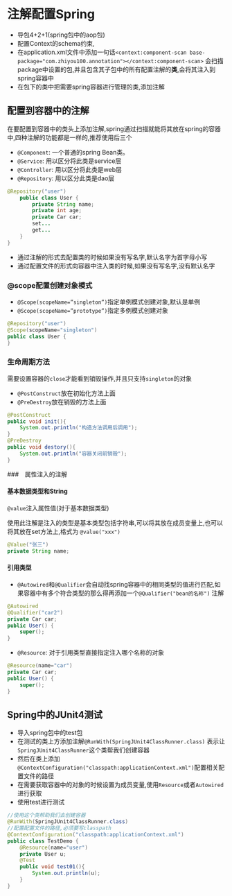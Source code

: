 # 注解配置Spring

- 导包4+2+1(spring包中的aop包)
- 配置Context的schema约束,
- 在application.xml文件中添加一句话`<context:component-scan base-package="com.zhiyou100.annotation"></context:component-scan>` 会扫描package中设置的包,并且包含其子包中的所有配置注解的**类**,会将其注入到spring容器中
- 在包下的类中把需要spring容器进行管理的类,添加注解

## 配置到容器中的注解

在要配置到容器中的类头上添加注解,spring通过扫描就能将其放在spring的容器中,四种注解的功能都是一样的,推荐使用后三个

- `@Component`: 一个普通的spring Bean类。
- `@Service`: 用以区分将此类是service层
- `@Controller`: 用以区分将此类是web层
- `@Repository`: 用以区分此类是dao层

```java
@Repository("user")
    public class User {
        private String name;
        private int age;
        private Car car;
        set...
        get...
    }
}
```

- 通过注解的形式去配置类的时候如果没有写名字,默认名字为首字母小写
- 通过配置文件的形式向容器中注入类的时候,如果没有写名字,没有默认名字

### @scope配置创建对象模式

- `@Scope(scopeName=”singleton”)`指定单例模式创建对象,默认是单例
- `@Scope(scopeName=”prototype”)`指定多例模式创建对象

```java
@Repository("user")
@Scope(scopeName="singleton")
public class User {
}
```

### 生命周期方法

需要设置容器的`close`才能看到销毁操作,并且只支持`singleton`的对象

- `@PostConstruct`放在初始化方法上面
 - `@PreDestroy`放在销毁的方法上面

```java
@PostConstruct
public void init(){
    System.out.println("构造方法调用后调用");
}
@PreDestroy
public void destory(){
    System.out.println("容器关闭前销毁");
}
```

###　属性注入的注解

#### 基本数据类型和String

`@value`注入属性值(对于基本数据类型)

使用此注解是注入的类型是基本类型包括字符串,可以将其放在成员变量上,也可以将其放在set方法上,格式为 `@value("xxx")`

```java
@Value("张三")
private String name;
```

#### 引用类型

- `@Autowired`和`@Qualifier`会自动找spring容器中的相同类型的值进行匹配,如果容器中有多个符合类型的那么得再添加一个`@Qualifier("bean的名称")` 注解
```java
@Autowired
@Qualifier("car2")
private Car car;
public User() {
    super();
}
```
- `@Resource`: 对于引用类型直接指定注入哪个名称的对象
```java
@Resource(name="car")
private Car car;
public User() {
    super();
}
```

## Spring中的JUnit4测试

- 导入spring包中的test包
- 在测试的类上方添加注解`@RunWith(SpringJUnit4ClassRunner.class)` 表示让`SpringJUnit4ClassRunner`这个类帮我们创建容器
- 然后在类上添加`@ContextConfiguration("classpath:applicationContext.xml")`配置相关配置文件的路径
- 在需要获取容器中的对象的时候设置为成员变量,使用`Resource`或者`Autowired`进行获取
- 使用test进行测试
```java
//使用这个类帮助我们去创建容器
@RunWith(SpringJUnit4ClassRunner.class)
//配置配置文件的路径,必须要写classpath
@ContextConfiguration("classpath:applicationContext.xml")
public class TestDemo {
    @Resource(name="user")
    private User u;
    @Test
    public void test01(){
        System.out.println(u);
    }
}
```




















